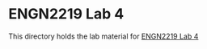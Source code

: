 # ENGN2219 Lab 4

This directory holds the lab material for [ENGN2219 Lab 4](https://cs.anu.edu.au/courses/engn2219/labs/04-manual-cpu/)

